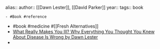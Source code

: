 alias::
author:: [[Dawn Lester]], [[David Parker]]
year::
tags:: book

	- #Book #reference
- #book #medicine #[[Fresh Alternatives]]
- [What Really Makes You Ill? Why Everything You Thought You Knew About Disease Is Wrong by Dawn Lester](https://www.goodreads.com/en/book/show/50351710-what-really-makes-you-ill-why-everything-you-thought-you-knew-about-dis)
-

